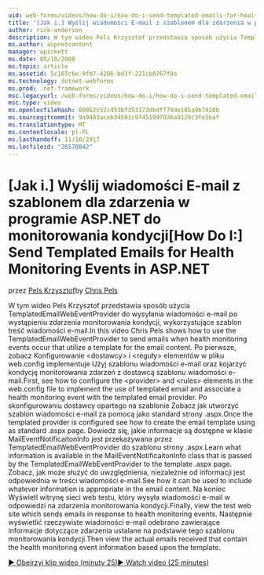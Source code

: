 ```yaml
---
uid: web-forms/videos/how-do-i/how-do-i-send-templated-emails-for-health-monitoring-events-in-aspnet
title: '[Jak i.] Wyślij wiadomości E-mail z szablonem dla zdarzenia w programie ASP.NET do monitorowania kondycji | Dokumentacja firmy Microsoft'
author: rick-anderson
description: W tym wideo Pels Krzysztof przedstawia sposób użycia TemplatedEmailWebEventProvider wysyłania wiadomości e-mail po wystąpieniu zdarzenia monitorowania kondycji, które korzystają szablon t...
ms.author: aspnetcontent
manager: wpickett
ms.date: 09/18/2008
ms.topic: article
ms.assetid: 5c107c6e-9fb7-4206-bd3f-221cb0767f8a
ms.technology: dotnet-webforms
ms.prod: .net-framework
msc.legacyurl: /web-forms/videos/how-do-i/how-do-i-send-templated-emails-for-health-monitoring-events-in-aspnet
msc.type: video
ms.openlocfilehash: 80852c52c453bf353173dbdff79de185a9b7420b
ms.sourcegitcommit: 9a9483aceb34591c97451997036a9120c3fe2baf
ms.translationtype: MT
ms.contentlocale: pl-PL
ms.lasthandoff: 11/10/2017
ms.locfileid: "26570842"
---
```

<a name="how-do-i-send-templated-emails-for-health-monitoring-events-in-aspnet"></a><span data-ttu-id="96543-103">[Jak i.] Wyślij wiadomości E-mail z szablonem dla zdarzenia w programie ASP.NET do monitorowania kondycji</span><span class="sxs-lookup"><span data-stu-id="96543-103">[How Do I:] Send Templated Emails for Health Monitoring Events in ASP.NET</span></span>
====================
<span data-ttu-id="96543-104">przez [Pels Krzysztof](https://twitter.com/chrispels)</span><span class="sxs-lookup"><span data-stu-id="96543-104">by [Chris Pels](https://twitter.com/chrispels)</span></span>

<span data-ttu-id="96543-105">W tym wideo Pels Krzysztof przedstawia sposób użycia TemplatedEmailWebEventProvider do wysyłania wiadomości e-mail po wystąpieniu zdarzenia monitorowania kondycji, wykorzystujące szablon treść wiadomości e-mail.</span><span class="sxs-lookup"><span data-stu-id="96543-105">In this video Chris Pels shows how to use the TemplatedEmailWebEventProvider to send emails when health monitoring events occur that utilize a template for the email content.</span></span> <span data-ttu-id="96543-106">Po pierwsze, zobacz Konfigurowanie &lt;dostawcy&gt; i &lt;reguły&gt; elementów w pliku web.config implementuje Użyj szablonu wiadomości e-mail oraz kojarzyć kondycję monitorowania zdarzeń z dostawcą szablonu wiadomości e-mail.</span><span class="sxs-lookup"><span data-stu-id="96543-106">First, see how to configure the &lt;provider&gt; and &lt;rules&gt; elements in the web.config file to implement the use of templated email and associate a health monitoring event with the templated email provider.</span></span> <span data-ttu-id="96543-107">Po skonfigurowaniu dostawcy opartego na szablonie Zobacz jak utworzyć szablon wiadomości e-mail za pomocą jako standard strony .aspx.</span><span class="sxs-lookup"><span data-stu-id="96543-107">Once the templated provider is configured see how to create the email template using as standard .aspx page.</span></span> <span data-ttu-id="96543-108">Dowiedz się, jakie informacje są dostępne w klasie MailEventNotificaitonInfo jest przekazywana przez TemplatedEmailWebEventProvider do szablonu strony .aspx.</span><span class="sxs-lookup"><span data-stu-id="96543-108">Learn what information is available in the MailEventNotificaitonInfo class that is passed by the TemplatedEmailWebEventProvider to the template .aspx page.</span></span> <span data-ttu-id="96543-109">Zobacz, jak może służyć do uwzględnienia, niezależnie od informacji jest odpowiednia w treści wiadomości e-mail.</span><span class="sxs-lookup"><span data-stu-id="96543-109">See how it can be used to include whatever information is appropriate in the email content.</span></span> <span data-ttu-id="96543-110">Na koniec Wyświetl witrynę sieci web testu, który wysyła wiadomości e-mail w odpowiedzi na zdarzenia monitorowania kondycji.</span><span class="sxs-lookup"><span data-stu-id="96543-110">Finally, view the test web site which sends emails in response to health monitoring events.</span></span> <span data-ttu-id="96543-111">Następnie wyświetlić rzeczywiste wiadomości e-mail odebrano zawierające informacje dotyczące zdarzenia ustalane na podstawie tego szablonu monitorowania kondycji.</span><span class="sxs-lookup"><span data-stu-id="96543-111">Then view the actual emails received that contain the health monitoring event information based upon the template.</span></span>

[<span data-ttu-id="96543-112">&#9654; Obejrzyj klip wideo (minuty 25)</span><span class="sxs-lookup"><span data-stu-id="96543-112">&#9654; Watch video (25 minutes)</span></span>](https://channel9.msdn.com/Blogs/ASP-NET-Site-Videos/how-do-i-send-templated-emails-for-health-monitoring-events-in-aspnet)
